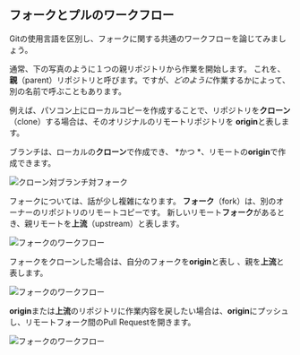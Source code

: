## フォークとプルのワークフロー

Gitの使用言語を区別し、フォークに関する共通のワークフローを論じてみましょう。

通常、下の写真のように１つの親リポジトリから作業を開始します。 これを、 **親**（parent）リポジトリと呼びます。ですが、*どのように*作業するかによって、別の名前で呼ぶこともあります。

例えば、パソコン上にローカルコピーを作成することで、リポジトリを**クローン**（clone）する場合は、そのオリジナルのリモートリポジトリを **origin**と表します。

ブランチは、ローカルの**クローン**で作成でき、 *かつ *、リモートの**origin**で作成できます。

![クローン対ブランチ対フォーク](img/clone-branch-fork.png)

フォークについては、話が少し複雑になります。 **フォーク**（fork）は、別のオーナーのリポジトリのリモートコピーです。 新しいリモート**フォーク**があるとき、親リモートを**上流**（upstream）と表します。

![フォークのワークフロー](img/origin-upstream.png)

フォークをクローンした場合は、自分のフォークを**origin**と表し 、親を**上流**と表します。

![フォークのワークフロー](img/fork-from.png)

**origin**または**上流**のリポジトリに作業内容を戻したい場合は、**origin**にプッシュし、リモートフォーク間のPull Requestを開きます。

![フォークのワークフロー](img/fork-to.png)